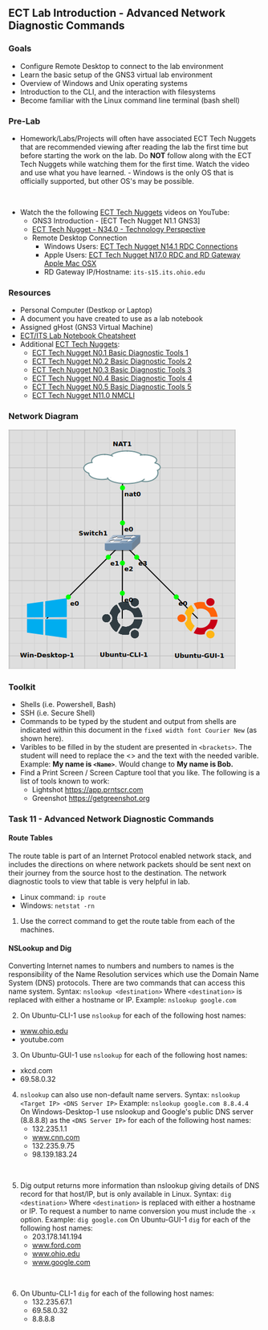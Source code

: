 ## ECT Lab Introduction - Advanced Network Diagnostic Commands

### Goals
-   Configure Remote Desktop to connect to the lab environment
-   Learn the basic setup of the GNS3 virtual lab environment
-   Overview of Windows and Unix operating systems
-   Introduction to the CLI, and the interaction with filesystems
-   Become familiar with the Linux command line terminal (bash shell)

### Pre-Lab
- Homework/Labs/Projects will often have associated ECT Tech Nuggets that are recommended viewing after reading the lab the first time but before starting the work on the lab.  Do **NOT** follow along with the ECT Tech Nuggets while watching them for the first time. Watch the video and use what you have learned. - Windows is the only OS that is officially supported, but other OS's may be possible. 
<br>

- Watch the the following [ECT Tech Nuggets](https://www.youtube.com/@ecttechnuggets9126/featured) videos on YouTube:
    - GNS3 Introduction - [ECT Tech Nugget N1.1 GNS3]
    - [ECT Tech Nugget - N34.0 - Technology Perspective](https://youtu.be/ixrzbdUu8yQ)
    - Remote Desktop Connection
        - Windows Users: [ECT Tech Nugget N14.1 RDC Connections](https://youtu.be/H52fC9hCmdk)
        - Apple Users: [ECT Tech Nugget N17.0 RDC and RD Gateway Apple Mac OSX](https://youtu.be/g1oYzEham8c)
        - RD Gateway IP/Hostname: ```its-s15.its.ohio.edu```

### Resources

- Personal Computer (Destkop or Laptop)
- A document you have created to use as a lab notebook
- Assigned gHost (GNS3 Virtual Machine)
- [ECT/ITS Lab Notebook Cheatsheet](https://github.com/OHIO-ECT/Lab-Notebook-Cheat-Sheet)
- Additional [ECT Tech Nuggets](https://www.youtube.com/@ecttechnuggets9126/featured):
  - [ECT Tech Nugget N0.1 Basic Diagnostic Tools 1](https://youtu.be/_pRXauSnU6U)
  - [ECT Tech Nugget N0.2 Basic Diagnostic Tools 2](https://youtu.be/hWeJlNVaUbU)
  - [ECT Tech Nugget N0.3 Basic Diagnostic Tools 3](https://youtu.be/PMk53TngTio)
  - [ECT Tech Nugget N0.4 Basic Diagnostic Tools 4](https://youtu.be/gD-Tk1Bk7x0)
  - [ECT Tech Nugget N0.5 Basic Diagnostic Tools 5](https://youtu.be/QTIbS9wyfag)
  - [ECT Tech Nugget N11.0 NMCLI](https://youtu.be/43F51qVz9Ds)

### Network Diagram

![](./images/lab1-pic2-1.png)

### Toolkit

-   Shells (i.e. Powershell, Bash)
-   SSH (i.e. Secure Shell)
-   Commands to be typed by the student and output from shells are indicated within this document in the ``fixed width font Courier New`` (as shown here).
-   Varibles to be filled in by the student are presented in ``<brackets>``. The student will need to replace the <> and the text with the needed varible. Example: **My name is ``<Name>``**. Would change to **My name is Bob.**
-   Find a Print Screen / Screen Capture tool that you like. The following is a list of tools known to work:
    -   Lightshot <https://app.prntscr.com>
    -   Greenshot <https://getgreenshot.org>

### Task 11 - Advanced Network Diagnostic Commands

#### Route Tables
The route table is part of an Internet Protocol enabled network stack, and includes the directions on where network packets should be sent next on their journey from the source host to the destination. The network diagnostic tools to view that table is very helpful in lab.
- Linux command: `ip route`
- Windows: `netstat -rn`

1. Use the correct command to get the route table from each of the machines.

#### NSLookup and Dig

Converting Internet names to numbers and numbers to names is the responsibility of the Name Resolution services which use the Domain Name System (DNS) protocols. There are two commands that can access this name system. 
Syntax: `nslookup <destination>`
Where `<destination>` is replaced with either a hostname or IP.
Example: `nslookup google.com`<br>

2. On Ubuntu-CLI-1 use `nslookup` for each of the following host names:
- www.ohio.edu
- youtube.com

3. On Ubuntu-GUI-1 use `nslookup` for each of the following host names:
- xkcd.com
- 69.58.0.32

4. `nslookup` can also use non-default name servers.
Syntax: `nslookup <Target IP> <DNS Server IP>`
Example: `nslookup google.com 8.8.4.4`<br>
On Windows-Desktop-1 use nslookup and Google's public DNS server (8.8.8.8) as the `<DNS Server IP>` for each of the following host names:
    -  132.235.1.1
    -  www.cnn.com
    -  132.235.9.75
    -  98.139.183.24
<br>

5. Dig output returns more information than nslookup giving details of DNS record for that host/IP, but is only available in Linux.
Syntax: `dig <destination>`
Where `<destination>` is replaced with either a hostname or IP. To request a number to name conversion you must include the `-x` option.
Example: `dig google.com`
    On Ubuntu-GUI-1 `dig` for each of the following host names:
    - 203.178.141.194
    - www.ford.com
    - www.ohio.edu
    - www.google.com
<br>

6. On Ubuntu-CLI-1 `dig` for each of the following host names:
    -   132.235.67.1
    -   69.58.0.32
    -   8.8.8.8